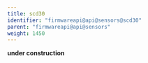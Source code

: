 ```yaml
---
title: scd30
identifier: "firmwareapi@api@sensors@scd30"
parent: "firmwareapi@api@sensors"
weight: 1450
---
```


**under construction**
